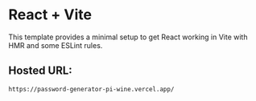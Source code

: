 # React + Vite

This template provides a minimal setup to get React working in Vite with HMR and some ESLint rules.

## Hosted URL:
```
https://password-generator-pi-wine.vercel.app/
```
